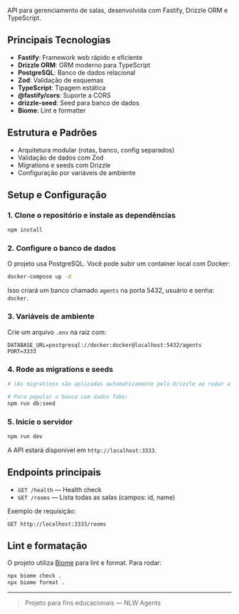 API para gerenciamento de salas, desenvolvida com Fastify, Drizzle ORM e TypeScript.

## Principais Tecnologias
- **Fastify**: Framework web rápido e eficiente
- **Drizzle ORM**: ORM moderno para TypeScript
- **PostgreSQL**: Banco de dados relacional
- **Zod**: Validação de esquemas
- **TypeScript**: Tipagem estática
- **@fastify/cors**: Suporte a CORS
- **drizzle-seed**: Seed para banco de dados
- **Biome**: Lint e formatter

## Estrutura e Padrões
- Arquitetura modular (rotas, banco, config separados)
- Validação de dados com Zod
- Migrations e seeds com Drizzle
- Configuração por variáveis de ambiente

## Setup e Configuração

### 1. Clone o repositório e instale as dependências
```bash
npm install
```

### 2. Configure o banco de dados
O projeto usa PostgreSQL. Você pode subir um container local com Docker:
```bash
docker-compose up -d
```

Isso criará um banco chamado `agents` na porta 5432, usuário e senha: `docker`.

### 3. Variáveis de ambiente
Crie um arquivo `.env` na raiz com:
```
DATABASE_URL=postgresql://docker:docker@localhost:5432/agents
PORT=3333
```

### 4. Rode as migrations e seeds
```bash
# (As migrations são aplicadas automaticamente pelo Drizzle ao rodar a aplicação)

# Para popular o banco com dados fake:
npm run db:seed
```

### 5. Inicie o servidor
```bash
npm run dev
```

A API estará disponível em `http://localhost:3333`.

## Endpoints principais
- `GET /health` — Health check
- `GET /rooms` — Lista todas as salas (campos: id, name)

Exemplo de requisição:
```http
GET http://localhost:3333/rooms
```

## Lint e formatação
O projeto utiliza [Biome](https://biomejs.dev/) para lint e format. Para rodar:
```bash
npx biome check .
npx biome format .
```

---

> Projeto para fins educacionais — NLW Agents 
